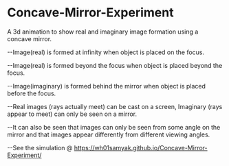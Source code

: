 # Concave-Mirror-Experiment
 
A 3d animation to show real and imaginary image formation using a concave mirror. 

--Image(real) is formed at infinity when object is placed on the focus. 

--Image(real) is formed beyond the focus when object is placed beyond the focus.

--Image(imaginary) is formed behind the mirror when object is placed before the focus.
  
--Real images (rays actually meet) can be cast on a screen, Imaginary (rays appear to meet) can only be seen on a mirror.
  
--It can also be seen that images can only be seen from some angle on the mirror and that images appear differently from different viewing angles.

--See the simulation @ https://wh01samyak.github.io/Concave-Mirror-Experiment/
